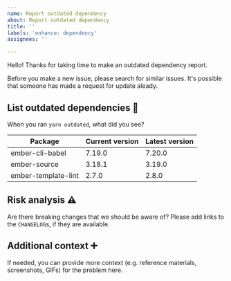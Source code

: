 ```yaml
---
name: Report outdated dependency
about: Report outdated dependency
title: ''
labels: 'enhance: dependency'
assignees: ''

---
```


Hello! Thanks for taking time to make an outdated dependency report.

Before you make a new issue, please search for similar issues. It's possible that someone has made a request for update aleady.


## List outdated dependencies 🔗

When you ran `yarn outdated`, what did you see?

| Package | Current version | Latest version |
|---|---|---|
| ember-cli-babel | 7.19.0 | 7.20.0 |
| ember-source | 3.18.1 | 3.19.0 |
| ember-template-lint | 2.7.0 | 2.8.0 |


## Risk analysis ⚠️

Are there breaking changes that we should be aware of? Please add links to the `CHANGELOG`s, if they are available.


## Additional context ➕

If needed, you can provide more context (e.g. reference materials, screenshots, GIFs) for the problem here.

